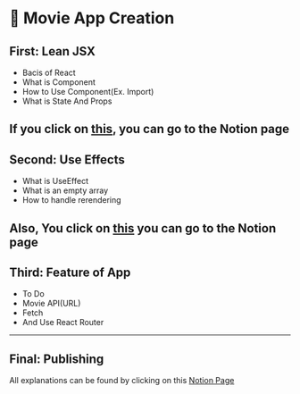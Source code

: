 # 🎥 Movie App Creation 

## First: Lean JSX

- Bacis of React
- What is Component
- How to Use Component(Ex. Import)
- What is State And Props

If you click on [this](https://www.notion.so/7-_1-ReactJS-d15020a1fa3442ba9cb5f3906ca5528f), you can go to the Notion page
---

## Second: Use Effects

- What is UseEffect
- What is an empty array
- How to handle rerendering

Also, You click on [this](https://www.notion.so/EFFECTS-8765b8e38b964646ad7f8e479da1c32b) you can go to the Notion page
---

## Third: Feature of App

- To Do
- Movie API(URL)
- Fetch
- And Use React Router

---

## Final: Publishing

All explanations can be found by clicking on this [Notion Page](https://www.notion.so/7-_1-ReactJS-d15020a1fa3442ba9cb5f3906ca5528f)
